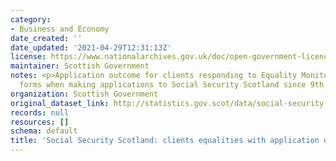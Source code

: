 ```yaml
---
category:
- Business and Economy
date_created: ''
date_updated: '2021-04-29T12:31:13Z'
license: https://www.nationalarchives.gov.uk/doc/open-government-licence/version/3/
maintainer: Scottish Government
notes: <p>Application outcome for clients responding to Equality Monitoring and Feedback
  forms when making applications to Social Security Scotland since 9th December 2019.</p>
organization: Scottish Government
original_dataset_link: http://statistics.gov.scot/data/social-security-scotland-client-equalities-with-application-outcome
records: null
resources: []
schema: default
title: 'Social Security Scotland: clients equalities with application outcome'
---
```

